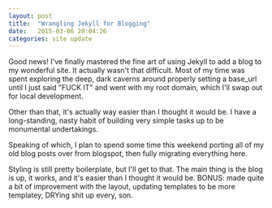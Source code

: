 ```yaml
---
layout: post
title:  "Wrangling Jekyll for Blogging"
date:   2015-03-06 20:04:26
categories: site update
---
```

Good news! I've finally mastered the fine art of using Jekyll to add a blog to my wonderful site. It actually wasn't that difficult. Most of my time was spent exploring the deep, dark caverns around properly setting a base_url until I just said "FUCK IT" and went with my root domain, which I'll swap out for local development.

Other than that, it's actually way easier than I thought it would be. I have a long-standing, nasty habit of building very simple tasks up to be monumental undertakings.

Speaking of which, I plan to spend some time this weekend porting all of my old blog posts over from blogspot, then fully migrating everything here.

Styling is still pretty boilerplate, but I'll get to that. The main thing is the blog is up, it works, and it's easier than I thought it would be. BONUS: made quite a bit of improvement with the layout, updating templates to be more templatey, DRYing shit up every, son.